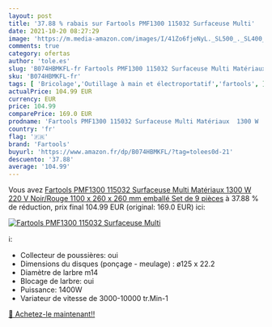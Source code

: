 ```yaml
---
layout: post
title: '37.88 % rabais sur Fartools PMF1300 115032 Surfaceuse Multi'
date: 2021-10-20 08:27:29
image: 'https://m.media-amazon.com/images/I/41Zo6fjeNyL._SL500_._SL400_.jpg'
comments: true
category: ofertas
author: 'tole.es'
slug: 'B074HBMKFL-fr Fartools PMF1300 115032 Surfaceuse Multi Matériaux 1300 W...'
sku: 'B074HBMKFL-fr'
tags: [ 'Bricolage','Outillage à main et électroportatif','fartools', ]
actualPrice: 104.99 EUR
currency: EUR
price: 104.99
comparePrice: 169.0 EUR
prodname: 'Fartools PMF1300 115032 Surfaceuse Multi Matériaux  1300 W  220 V  Noir/Rouge  1100 x 260 x 260 mm  emballé   Set de 9 pièces'
country: 'fr'
flag: '🇫🇷'
brand: 'Fartools'
buyurl: 'https://www.amazon.fr/dp/B074HBMKFL/?tag=tolees0d-21'
descuento: '37.88'
average: '104.99'
---
```


Vous avez [Fartools PMF1300 115032 Surfaceuse Multi Matériaux  1300 W  220 V  Noir/Rouge  1100 x 260 x 260 mm  emballé   Set de 9 pièces](https://www.amazon.fr/dp/B074HBMKFL/?tag=tolees0d-21)  à  37.88 % de réduction, prix final  104.99 EUR (original: 169.0 EUR) ici:

[![Fartools PMF1300 115032 Surfaceuse Multi](https://m.media-amazon.com/images/I/41Zo6fjeNyL._SL500_._SL400_.jpg)](https://www.amazon.fr/dp/B074HBMKFL/?tag=tolees0d-21)

ℹ️:

- Collecteur de poussières: oui
- Dimensions du disques (ponçage - meulage) : ø125 x 22.2
- Diamètre de larbre m14
- Blocage de larbre: oui
- Puissance: 1400W
- Variateur de vitesse de 3000-10000 tr.Min-1

[🛒 Achetez-le maintenant!!](https://www.amazon.fr/dp/B074HBMKFL/?tag=tolees0d-21)
